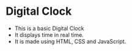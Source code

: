 # Digital Clock
* This is a basic Digital Clock
* It displays time in real time.
* It is made using HTML, CSS and JavaScript.